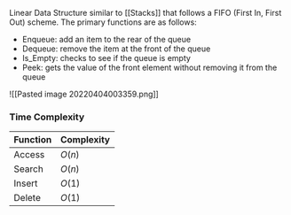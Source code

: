 

Linear Data Structure similar to [[Stacks]] that follows a FIFO (First In, First Out) scheme. The primary functions are as follows:

- Enqueue: add an item to the rear of the queue
- Dequeue: remove the item at the front of the queue
- Is_Empty: checks to see if the queue is empty
- Peek: gets the value of the front element without removing it from the queue


![[Pasted image 20220404003359.png]]


### Time Complexity


|Function | Complexity|
|---- | ---|
| Access | $O(n)$ |
| Search | $O(n)$ |
| Insert | $O(1)$ |
| Delete | $O(1)$ |
